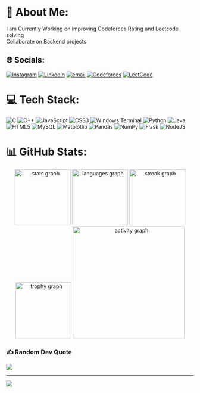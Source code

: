 # 💫 About Me:
I am Currently Working on improving Codeforces Rating and Leetcode solving<br>Collaborate on Backend projects<br>


## 🌐 Socials:
[![Instagram](https://img.shields.io/badge/Instagram-%23E4405F.svg?logo=Instagram&logoColor=white)](https://instagram.com/sayanbasu2006) [![LinkedIn](https://img.shields.io/badge/LinkedIn-%230077B5.svg?logo=linkedin&logoColor=white)](https://linkedin.com/in/sayan-basu-310a4a376) [![email](https://img.shields.io/badge/Email-D14836?logo=gmail&logoColor=white)](mailto:sayanbasu2006@gmail.com) 
[![Codeforces](https://img.shields.io/badge/Codeforces-%231F8ACB.svg?style=flat&logo=codeforces&logoColor=white)](https://codeforces.com/profile/Uncle_Jack07)  [![LeetCode](https://img.shields.io/badge/LeetCode-%23000000.svg?style=flat&logo=leetcode&logoColor=yellow)](https://leetcode.com/u/sayanbasu2006/)

# 💻 Tech Stack:
![C](https://img.shields.io/badge/c-%2300599C.svg?style=for-the-badge&logo=c&logoColor=white) ![C++](https://img.shields.io/badge/c++-%2300599C.svg?style=for-the-badge&logo=c%2B%2B&logoColor=white) ![JavaScript](https://img.shields.io/badge/javascript-%23323330.svg?style=for-the-badge&logo=javascript&logoColor=%23F7DF1E) ![CSS3](https://img.shields.io/badge/css3-%231572B6.svg?style=for-the-badge&logo=css3&logoColor=white) ![Windows Terminal](https://img.shields.io/badge/Windows%20Terminal-%234D4D4D.svg?style=for-the-badge&logo=windows-terminal&logoColor=white) ![Python](https://img.shields.io/badge/python-3670A0?style=for-the-badge&logo=python&logoColor=ffdd54) ![Java](https://img.shields.io/badge/java-%23ED8B00.svg?style=for-the-badge&logo=openjdk&logoColor=white) ![HTML5](https://img.shields.io/badge/html5-%23E34F26.svg?style=for-the-badge&logo=html5&logoColor=white) ![MySQL](https://img.shields.io/badge/mysql-4479A1.svg?style=for-the-badge&logo=mysql&logoColor=white) ![Matplotlib](https://img.shields.io/badge/Matplotlib-%23ffffff.svg?style=for-the-badge&logo=Matplotlib&logoColor=black) ![Pandas](https://img.shields.io/badge/pandas-%23150458.svg?style=for-the-badge&logo=pandas&logoColor=white) ![NumPy](https://img.shields.io/badge/numpy-%23013243.svg?style=for-the-badge&logo=numpy&logoColor=white) ![Flask](https://img.shields.io/badge/flask-%23000.svg?style=for-the-badge&logo=flask&logoColor=white) ![NodeJS](https://img.shields.io/badge/node.js-6DA55F?style=for-the-badge&logo=node.js&logoColor=white)
# 📊 GitHub Stats:
<div align="center">
  <img src="https://github-readme-stats.vercel.app/api?username=anshagarwxl&show_icons=true&theme=radical" height="150" alt="stats graph" />
  <img src="https://github-readme-stats.vercel.app/api/top-langs/?username=anshagarwxl&layout=compact&theme=radical" height="150" alt="languages graph" />
  <img src="https://streak-stats.demolab.com?user=anshagarwxl&theme=radical" height="150" alt="streak graph" />
  <img src="https://github-profile-trophy.vercel.app/?username=anshagarwxl&theme=radical&margin-w=8&margin-h=8" height="150" alt="trophy graph" />
  <img src="https://github-readme-activity-graph.vercel.app/graph?username=anshagarwxl&theme=github-dark&area=true" height="300" alt="activity graph" />
</div>

### ✍️ Random Dev Quote
![](https://quotes-github-readme.vercel.app/api?type=vetical&theme=gruvbox)

---
[![](https://visitcount.itsvg.in/api?id=sb2903&icon=6&color=8)](https://visitcount.itsvg.in)

<!-- Proudly created with GPRM ( https://gprm.itsvg.in ) -->
